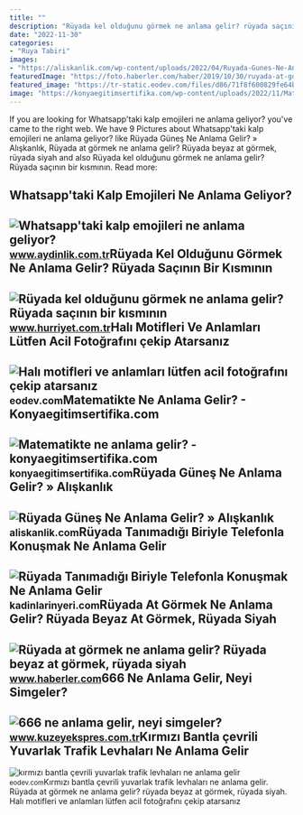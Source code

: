 ```yaml
---
title: ""
description: "Rüyada kel olduğunu görmek ne anlama gelir? rüyada saçının bir kısmının"
date: "2022-11-30"
categories:
- "Ruya Tabiri"
images:
- "https://aliskanlik.com/wp-content/uploads/2022/04/Ruyada-Gunes-Ne-Anlama-Gelir.jpeg"
featuredImage: "https://foto.haberler.com/haber/2019/10/30/ruyada-at-gormek-ne-anlama-gelir-12566959_7097_m.jpg"
featured_image: "https://tr-static.eodev.com/files/d86/71f8f600829fe64b96c1a1e52184e847.jpeg"
image: "https://konyaegitimsertifika.com/wp-content/uploads/2022/11/Matematikte-ne-anlama-gelir.png"
---
```


If you are looking for Whatsapp'taki kalp emojileri ne anlama geliyor? you've came to the right web. We have 9 Pictures about Whatsapp'taki kalp emojileri ne anlama geliyor? like Rüyada Güneş Ne Anlama Gelir? » Alışkanlık, Rüyada at görmek ne anlama gelir? Rüyada beyaz at görmek, rüyada siyah and also Rüyada kel olduğunu görmek ne anlama gelir? Rüyada saçının bir kısmının. Read more:

Whatsapp'taki Kalp Emojileri Ne Anlama Geliyor?
-----------------------------------------------

 ![Whatsapp'taki kalp emojileri ne anlama geliyor?](https://img.aydinlik.com.tr/rcman/Cw1280h720q95gc/storage/files/images/2022/07/13/whatsapptaki-kalp-emojileri-ne-anlama-geliyor-TKQe.jpg) <small>www.aydinlik.com.tr</small>Rüyada Kel Olduğunu Görmek Ne Anlama Gelir? Rüyada Saçının Bir Kısmının
-----------------------------------------------------------------------

 ![Rüyada kel olduğunu görmek ne anlama gelir? Rüyada saçının bir kısmının](https://i4.hurimg.com/i/hurriyet/75/1200x675/6164443218c773033c971bdd.jpg) <small>www.hurriyet.com.tr</small>Halı Motifleri Ve Anlamları Lütfen Acil Fotoğrafını çekip Atarsanız
-------------------------------------------------------------------

 ![Halı motifleri ve anlamları lütfen acil fotoğrafını çekip atarsanız](https://tr-static.eodev.com/files/dcf/981c316669310f00992ebcd9172b73ed.jpg) <small>eodev.com</small>Matematikte Ne Anlama Gelir? - Konyaegitimsertifika.com
-------------------------------------------------------

 ![Matematikte ne anlama gelir? - konyaegitimsertifika.com](https://konyaegitimsertifika.com/wp-content/uploads/2022/11/Matematikte-ne-anlama-gelir.png) <small>konyaegitimsertifika.com</small>Rüyada Güneş Ne Anlama Gelir? » Alışkanlık
------------------------------------------

 ![Rüyada Güneş Ne Anlama Gelir? » Alışkanlık](https://aliskanlik.com/wp-content/uploads/2022/04/Ruyada-Gunes-Ne-Anlama-Gelir.jpeg) <small>aliskanlik.com</small>Rüyada Tanımadığı Biriyle Telefonla Konuşmak Ne Anlama Gelir
------------------------------------------------------------

 ![Rüyada Tanımadığı Biriyle Telefonla Konuşmak Ne Anlama Gelir](https://kadinlarinyeri.com/wp-content/uploads/2021/12/Ruyada-Tanimadigi-Biriyle-Telefonla-Konusmak-Ne-Anlama-Gelir.jpg) <small>kadinlarinyeri.com</small>Rüyada At Görmek Ne Anlama Gelir? Rüyada Beyaz At Görmek, Rüyada Siyah
----------------------------------------------------------------------

 ![Rüyada at görmek ne anlama gelir? Rüyada beyaz at görmek, rüyada siyah](https://foto.haberler.com/haber/2019/10/30/ruyada-at-gormek-ne-anlama-gelir-12566959_7097_m.jpg) <small>www.haberler.com</small>666 Ne Anlama Gelir, Neyi Simgeler?
-----------------------------------

 ![666 ne anlama gelir, neyi simgeler?](https://kuzeyeksprescomtr.teimg.com/kuzeyekspres-com-tr/uploads/2023/06/666-ne-anlama-gelir.jpg) <small>www.kuzeyekspres.com.tr</small>Kırmızı Bantla çevrili Yuvarlak Trafik Levhaları Ne Anlama Gelir
----------------------------------------------------------------

 ![kırmızı bantla çevrili yuvarlak trafik levhaları ne anlama gelir](https://tr-static.eodev.com/files/d86/71f8f600829fe64b96c1a1e52184e847.jpeg) <small>eodev.com</small>Kırmızı bantla çevrili yuvarlak trafik levhaları ne anlama gelir. Rüyada at görmek ne anlama gelir? rüyada beyaz at görmek, rüyada siyah. Halı motifleri ve anlamları lütfen acil fotoğrafını çekip atarsanız
